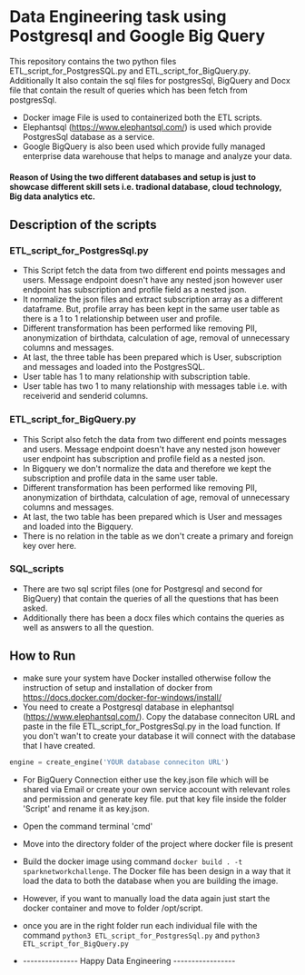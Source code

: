# Data Engineering task using Postgresql and Google Big Query 
This repository contains the two python files ETL_script_for_PostgresSQL.py and ETL_script_for_BigQuery.py. Additionally It also contain the sql files for postgresSql, BigQuery and Docx file that contain the result of queries which has been fetch from postgresSql.
* Docker image File is used to containerized both the ETL scripts.
* Elephantsql (https://www.elephantsql.com/) is used which provide PostgresSql database as a service.
* Google BigQuery is also been used which provide fully managed enterprise data warehouse that helps to manage and analyze your data. 
#### Reason of Using the two different databases and setup is just to showcase different skill sets i.e. tradional database, cloud technology, Big data analytics etc.

## Description of the scripts
### ETL_script_for_PostgresSql.py
* This Script fetch the data from two different end points messages and users. Message endpoint doesn't have any nested json however user endpoint has subscription and profile field as a nested json. 
* It normalize the json files and extract subscription array as a different dataframe. But, profile array has been kept in the same user table as there is a 1 to 1 relationship between user and profile.
* Different transformation has been performed like removing PII, anonymization of birthdata, calculation of age, removal of unnecessary columns and messages.
* At last, the three table has been prepared which is User, subscription and messages and loaded into the PostgresSQL. 
* User table has 1 to many relationship with subscription table. 
* User table has two 1 to many relationship with messages table i.e. with receiverid and senderid columns.

### ETL_script_for_BigQuery.py
* This Script also fetch the data from two different end points messages and users. Message endpoint doesn't have any nested json however user endpoint has subscription and profile field as a nested json. 
* In Bigquery we don't normalize the data and therefore we kept the subscription and profile data in the same user table.
* Different transformation has been performed like removing PII, anonymization of birthdata, calculation of age, removal of unnecessary columns and messages.
* At last, the two table has been prepared which is User and messages and loaded into the Bigquery. 
* There is no relation in the table as we don't create a primary and foreign key over here.

### SQL_scripts
* There are two sql script files (one for Postgresql and second for BigQuery) that contain the queries of all the questions that has been asked.
* Additionally there has been a docx files which contains the queries as well as answers to all the question.

## How to Run

* make sure your system have Docker installed otherwise follow the instruction of setup and installation of docker from https://docs.docker.com/docker-for-windows/install/
* You need to create a Postgresql database in elephantsql (https://www.elephantsql.com/). Copy the database conneciton URL and paste in the file ETL_script_for_PostgresSql.py in the load function. If you don't wan't to create your database it will connect with the database that I have created. 
```python
engine = create_engine('YOUR database conneciton URL')
```
* For BigQuery Connection either use the key.json file which will be shared via Email or create your own service account with relevant roles and permission and generate key file. put that key file inside the folder 'Script' and rename it as key.json.

* Open the command terminal 'cmd'
* Move into the directory folder of the project where docker file is present
* Build the docker image using command `docker build . -t sparknetworkchallenge`. The Docker file has been design in a way that it load the data to both the database when you are building the image.
* However, if you want to manually load the data again just start the docker container and move to folder /opt/script.
* once you are in the right folder run each individual file with the command `python3 ETL_script_for_PostgresSql.py` and `python3 ETL_script_for_BigQuery.py`
* --------------- Happy Data Engineering -----------------
